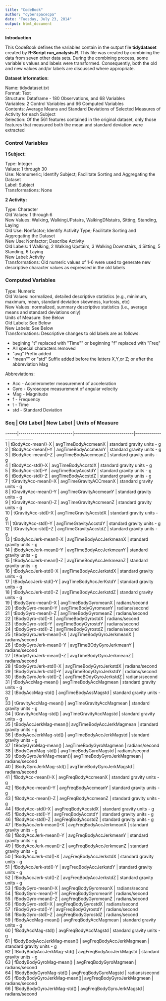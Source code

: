 ```yaml
---
title: "CodeBook"
author: "cyberspacecpa"
date: "Tuesday, July 23, 2014"
output: html_document
---
```


**Introduction**

This CodeBook defines the variables contain in the output file **tidydataset** created by **R-Script run_analysis.R**. This file was created by combining the data from seven other data sets. During the combining process, some variable's values and labels were transformed. Consequently, both the old and new values and/or labels are discussed where appropriate. 


**Dataset Information:**     

Name: tidydataset.txt      
Format: Text     
Structure: Dataframe - 180 Observations, and 68 Variables     
Variables: 2 Control Variables and 66 Computed Variables     
Contents: Average Means and Standard Deviations of Selected Measures of Activity for each Subject     
Selection: Of the 561 features contained in the original dataset, only those features that measured both the mean and standard deviation were extracted     

### Control Variables

**1 Subject:** 

Type: Integer     
Values: 1 through 30     
Use: Nonnumeric; Identify Subject; Facilitate Sorting and Aggregating the Dataset     
Label: Subject     
Transformations: None


**2 Activity:**     

Type: Character     
Old Values: 1 through 6     
New Values: Walking, WalkingUPstairs, WalkingDNstairs, Sitting, Standing, Laying           
Old Use: Nonfactor; Identify Activity Type; Facilitate Sorting and Aggregating the Dataset     
New Use: Nonfactor; Describe Activity     
Old Labels: 1 Walking, 2 Walking Upstairs, 3 Walking Downstairs, 4 Sitting, 5 Standing, 6 Laying     
New Label: Activity     
Transformations: Old numeric values of 1-6 were used to generate new descriptive character values as expressed in the old labels                            

    
### Computed Variables     

Type: Numeric     
Old Values: normalized, detailed descriptive statistics (e.g., minimum, maximum, mean, standard deviation skewness, kurtosis, etc)           
New Values: normalized, summary descriptive statistics (i.e., average means and standard deviations only)     
Units of Measure: See Below     
Old Labels: See Below     
New Labels: See Below     
Transformations: Descriptive changes to old labels are as follows: 

* begining "t" replaced with "Time"" or beginning "f" replaced with "Freq"      
* All special characters removed     
* "avg" Prefix added     
* "mean"" or "std" Suffix added before the letters X,Y,or Z; or after the abbreviation Mag

Abbreviations:     

* Acc - Accelerometer measurement of acceleration
* Gyro - Gyroscope measurement of angular velocity     
* Mag - Magnitude     
* f - Frequency     
* t - Time     
* std - Standard Deviation     
     
    
    
### Seq | Old Label         | New Label  |   Units of Measure      
------|---------------------------|------------------------------|---------------------------    
 1    | tBodyAcc-mean()-X | avgTimeBodyAccmeanX                  | standard gravity units - g                               
 2    | tBodyAcc-mean()-Y | avgTimeBodyAccmeanY                  | standard gravity units - g     
 3    | tBodyAcc-mean()-Z | avgTimeBodyAccmeanZ                  | standard gravity units - g                               
 4    | tBodyAcc-std()-X | avgTimeBodyAccstdX                    | standard gravity units - g                            
 5    | tBodyAcc-std()-Y | avgTimeBodyAccstdY                    | standard gravity units - g                       
 6    | tBodyAcc-std()-Z | avgTimeBodyAccstdZ                    | standard gravity units - g                        
 7    | tGravityAcc-mean()-X | avgTimeGravityACCmeanX            | standard gravity units - g         
 8    | tGravityAcc-mean()-Y | avgTimeGravityAccmeanY            | standard gravity units - g       
 9    | tGravityAcc-mean()-Z | avgTimeGravityAccmeanZ            | standard gravity units - g       
 10   | tGravityAcc-std()-X | avgTimeGravityAccstdX              | standard gravity units - g     
 11   | tGravityAcc-std()-Y | avgTimeGravityAccstdY              | standard gravity units - g     
 12   | tGravityAcc-std()-Z | avgTimeGravityAccstdZ              | standard gravity units - g     
 13   | tBodyAccJerk-mean()-X | avgTimeBodyAccJerkmeanX          | standard gravity units - g      
 14   | tBodyAccJerk-mean()-Y   | avgTimeBodyAccJerkmeanY        | standard gravity units - g      
 15   | tBodyAccJerk-mean()-Z   | avgTimeBodyAccJerkmeanZ        | standard gravity units - g     
 16   | tBodyAccJerk-std()-X    | avgTimeBodyAccJerkstdX         | standard gravity units - g     
 17   | tBodyAccJerk-std()-Y    | avgTimeBodyAccJerKstdY         | standard gravity units - g     
 18   | tBodyAccJerk-std()-Z    | avgTimeBodyAccJerkstdZ         | standard gravity units - g     
 19   | tBodyGyro-mean()-X      | avgTimeBodyGyromeanX           | radians/second     
 20   | tBodyGyro-mean()-Y      | avgTimeBodyGyromeanY           | radians/second       
 21   | tBodyGyro-mean()-Z |      avgTimeBodyGyromeanZ           | radians/second     
 22   | tBodyGyro-std()-X  |      avgTimeBodyGyrostdX            | radians/second     
 23   | tBodyGyro-std()-Y  |      avgTimeBodyGyrostdY            | radians/second     
 24   | tBodyGyro-std()-Z   |     avgTimeBodyGyrostdZ            | radians/second     
 25   | tBodyGyroJerk-mean()-X |  avgTimeBodyGyroJerkmeanX       | radians/second         
 26   | tBodyGyroJerk-mean()-Y  | avgTimeBOdyGyroJerkmeanY       | radians/second       
 27   | tBodyGyroJerk-mean()-Z  | avgTimeBodyGyroJerkmeanZ       | radians/second     
 28   | tBodyGyroJerk-std()-X   | avgTimeBodyGyroJerkstdX        | radians/second     
 29   | tBodyGyroJerk-std()-Y   | avgTimeBodyGyroJerkstdY        | radians/second     
 30   | tBodyGyroJerk-std()-Z   | avgTimeBOdyGyroJerkstdZ        | radians/second          
 31   | tBodyAccMag-mean() |      avgTimeBodyAccMagmean          | standard gravity units - g     
 32   | tBodyAccMag-std()  |      avgTimeBodyAssMagstd           | standard gravity units - g     
 33   | tGravityAccMag-mean() |   avgTimeGravityAccMagmean       | standard gravity units - g         
 34   | tGravityAccMag-std()  |   avgTimeGravityAccMagstd        | standard gravity units - g     
 35   | tBodyAccJerkMag-mean()|   avgTimeBodyAccJerkMagmean      | standard gravity units - g              
 36   | tBodyAccJerkMag-std() |   avgTimeBodyAccJerkMagstd       | standard gravity units - g     
 37   | tBodyGyroMag-mean() |     avgTimeBodyGyroMagmean         | radians/second     
 38   | tBodyGyroMag-std()  |     avgTimeBodyGyroMagstd          | radians/second     
 39   | tBodyGyroJerkMag-mean()|  avgTimeBodyGyroJerkMagmean     | radians/second         
 40   | tBodyGyroJerkMag-std() |  avgTimeBodyGyroJerkMagstd      | radians/second     
 41   | fBodyAcc-mean()-X    |    avgFreqBodyAccmeanX            | standard gravity units - g     
 42   | fBodyAcc-mean()-Y    |    avgFreqBodyAccmeanY            | standard gravity units - g     
 43   | fBodyAcc-mean()-Z    |    avgFreqBodyAccmeanZ            | standard gravity units - g     
 44   | fBodyAcc-std()-X    |     avgFreqBodyAccstdX             | standard gravity units - g     
 45   | fBodyAcc-std()-Y    |     avgFreqBodyAccstdY             | standard gravity units - g     
 46   | fBodyAcc-std()-Z    |     avgFreqBodyAccstdZ             | standard gravity units - g     
 47   | fBodyAccJerk-mean()-X |   avgFreqBodyAccJerkmeanX        | standard gravity units - g         
 48   | fBodyAccJerk-mean()-Y |   avgFreqBodyAccJerkmeanY        | standard gravity units - g      
 49   | fBodyAccJerk-mean()-Z |   avgFreqBodyAccJerkmeanZ        | standard gravity units - g     
 50   | fBodyAccJerk-std()-X  |   avgFreqBodyAccJerkstdX         | standard gravity units - g     
 51   | fBodyAccJerk-std()-Y   |  avgFreqBodyAccJerkstdY         | standard gravity units - g     
 52   | fBodyAccJerk-std()-Z    | avgFreqBodyAccJerkstdZ         | standard gravity units - g     
 53   | fBodyGyro-mean()-X    |   avgFreqBodyGyromeanX           | radians/second          
 54   | fBodyGyro-mean()-Y     |  avgFreqBodyGyromeanY           | radians/second     
 55   | fBodyGyro-mean()-Z     |  avgFreqBodyGyromeanZ           | radians/second     
 56   | fBodyGyro-std()-X     |   avgFreqBodyGyrostdX            | radians/second     
 57   | fBodyGyro-std()-Y     |   avgFreqBodyGyrostdY            | radians/second     
 58   | fBodyGyro-std()-Z     |   avgFreqBodyGyrostdZ            | radians/second     
 59   | fBodyAccMag-mean()     |  avgFreqBodyAccMagmean          | standard gravity units - g     
 60   | fBodyAccMag-std()     |   avgFreqBodyAccMagstd           | standard gravity units - g     
 61   | fBodyBodyAccJerkMag-mean() | avgFreqBodyAccJerkMagmean   | standard gravity units - g         
 62   | fBodyBodyAccJerkMag-std()  | avgFreqBodyAccJerkMagstd    | standard gravity units - g      
 63   | fBodyBodyGyroMag-mean() | avgFreqBodyGyroMagmean         | radians/second     
 64   | fBodyBodyGyroMag-std() | avgFreqBodyGyroMagstd           | radians/second     
 65   | fBodyBodyGyroJerkMag-mean()| avgFreqBodyGyroJerkMagmean  | radians/second         
 66   | fBodyBodyGyroJerkMag-std() | avgFreqBodyGyroJerkMagstd   | radians/second       


     
 


